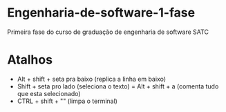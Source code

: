 # Engenharia-de-software-1-fase
Primeira fase do curso de graduação de engenharia de software SATC

# Atalhos
- Alt + shift + seta pra baixo (replica a linha em baixo)
- Shift + seta pro lado (seleciona o texto)
= Alt + shift + a (comenta tudo que esta selecionado)
- CTRL + shift + "" (limpa o terminal)